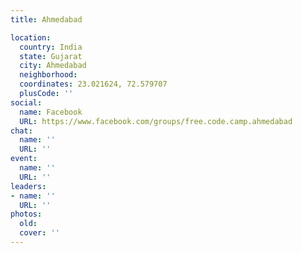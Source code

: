 ```yaml
---
title: Ahmedabad

location:
  country: India
  state: Gujarat
  city: Ahmedabad
  neighborhood: 
  coordinates: 23.021624, 72.579707
  plusCode: ''
social:
  name: Facebook
  URL: https://www.facebook.com/groups/free.code.camp.ahmedabad
chat:
  name: ''
  URL: ''
event:
  name: ''
  URL: ''
leaders:
- name: ''
  URL: ''
photos:
  old: 
  cover: ''
---
```

